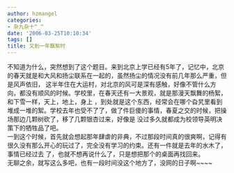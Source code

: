```yaml
---
author: hzmangel
categories:
- 杂九杂十^_^
date: '2006-03-25T10:10:34'
tags: []
title: 又到一年飘絮时
---
```

不知道为什么，突然想到了这个题目。来到北京上学已经有5年了，记忆中，北京的春天就是和大风和扬尘联系在一起的，虽然扬尘的情况没有前几年那么严重，但是风声依旧，
这半年住在大运村，对北京的风可是深有感触，好像不管什么方向，都没有顺风的时候。学校里，在春天还有一大景观，就是那漫天飘舞的杨絮，和下雪一样，天上，地上，身上
，到处就是这个东西，经常会在哪个旮旯里看到堆成一堆的絮。学校去年也受不了了，做了件巨傻的事情，春夏之交的时候，把操场那边几颗树砍了，移了几颗银杏过来，好像是
没过多久就都成为校领导英明决策下的牺牲品了吧。  
一到这个时候，首先就会想起那年肆虐的非典，不过那段时间真的很爽啊，记得有很久没有那么开心的玩过了，完全没有学习的约束。还有一件就是去年的水木了，事情已经过去
了，也就不想再说什么了，只是想把那个的桌面再找回来。  
无聊之余，就写这么多吧，也有一段时间没这个地方了，没网的日子啊~~~~
